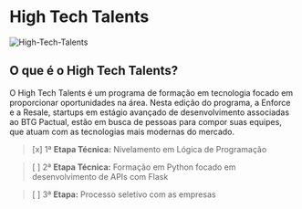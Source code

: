 # High Tech Talents
<img src="https://i.ibb.co/mTptB0p/High-Tech-Talents.png" alt="High-Tech-Talents" border="0">

## O que é o High Tech Talents?
O High Tech Talents é um programa de formação em tecnologia focado em proporcionar oportunidades na área. Nesta edição do programa, a Enforce e a Resale, startups em estágio avançado de desenvolvimento associadas ao BTG Pactual, estão em busca de pessoas para compor suas equipes, que atuam com as tecnologias mais modernas do mercado. 


>[x] 1ª **Etapa Técnica:** Nivelamento em Lógica de Programação

>[ ] 2ª **Etapa Técnica:** Formação em Python focado em desenvolvimento de APIs com Flask

>[ ] 3ª **Etapa:** Processo seletivo com as empresas
